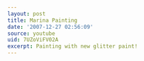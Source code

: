 ```yaml
---
layout: post
title: Marina Painting
date: '2007-12-27 02:56:09'
source: youtube
uid: 7UZoViFV02A
excerpt: Painting with new glitter paint!
---
```

